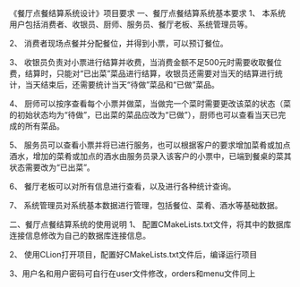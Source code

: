 《餐厅点餐结算系统设计》项目要求
一、餐厅点餐结算系统基本要求
1、 本系统用户包括消费者、收银员、厨师、服务员、餐厅老板、系统管理员等。

2、 消费者现场点餐并分配餐位，并得到小票，可以预订餐位。

3、 收银员负责对小票进行结算并收费，当消费金额不足500元时需要收取餐位费，结算时，只能对“已出菜”菜品进行结算，收银员还需要对当天的结算进行统计，当天结束后，还需要统计当天“待做”菜品和“已做”菜品。

4、 厨师可以按序查看每个小票并做菜，当做完一个菜时需要更改该菜的状态（菜的初始状态均为“待做”，已出菜的菜品应改为“已做”），厨师也可以查看当天已完成的所有菜品。

5、 服务员可以查看小票并将已进行服务，也可以根据客户的要求增加菜肴或加点酒水，增加的菜肴或加点的酒水由服务员录入该客户的小票中，已端到餐桌的菜其状态需要改为“已出菜”。

6、 餐厅老板可以对所有信息进行查看，以及进行各种统计查询。

7、 系统管理员对系统基本数据进行管理，包括餐位、菜肴、酒水等基础数据。

二、餐厅点餐结算系统的使用说明
1、 配置CMakeLists.txt文件，将其中的数据库连接信息修改为自己的数据库连接信息。

2、 使用CLion打开项目，配置好CMakeLists.txt文件后，编译运行项目

3、用户名和用户密码可自行在user文件修改，orders和menu文件同上
